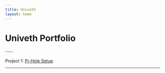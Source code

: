 ```yaml
---
title: Univeth
layout: home
---
```


<h1>Univeth Portfolio</h1>
----

Project 1: [Pi-Hole Setup](https://univ3th.github.io/PlexMediaServer.html)




----

